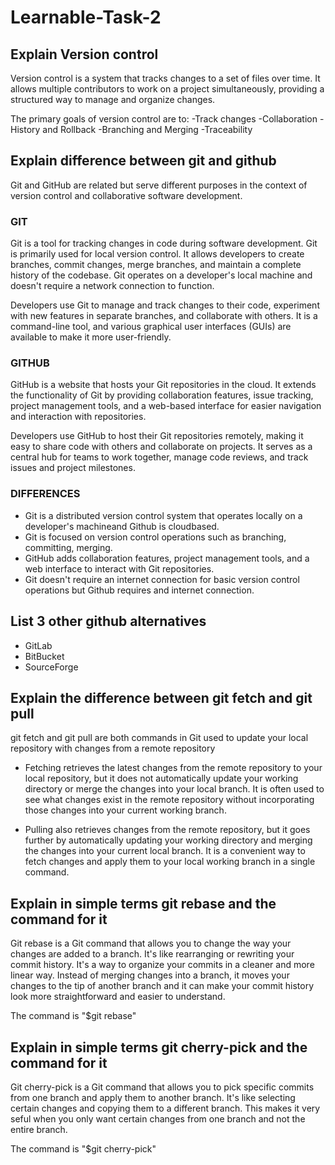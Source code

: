 # Learnable-Task-2

## Explain Version control

Version control is a system that tracks changes to a set of files over time.
It allows multiple contributors to work on a project simultaneously,
providing a structured way to manage and organize changes.

The primary goals of version control are to:
-Track changes
-Collaboration
-History and Rollback
-Branching and Merging
-Traceability

## Explain difference between git and github

Git and GitHub are related but serve different purposes
in the context of version control and collaborative software development.

### GIT

Git is a tool for tracking changes in code during software development.
Git is primarily used for local version control. It allows developers to create branches,
commit changes, merge branches, and maintain a complete history of the codebase.
Git operates on a developer's local machine and doesn't require a network connection to function.

Developers use Git to manage and track changes to their code, experiment with new features in separate branches, and collaborate with others. It is a command-line tool, and various graphical user interfaces (GUIs) are available to make it more user-friendly.

### GITHUB

GitHub is a website that hosts your Git repositories in the cloud. It extends the functionality of Git by providing collaboration features, issue tracking, project management tools, and a web-based interface for easier navigation and interaction with repositories.

Developers use GitHub to host their Git repositories remotely, making it easy to share code with others and collaborate on projects. It serves as a central hub for teams to work together, manage code reviews, and track issues and project milestones.

### DIFFERENCES

- Git is a distributed version control system that operates locally on a developer's machineand Github is cloudbased.
- Git is focused on version control operations such as branching, committing, merging.
- GitHub adds collaboration features, project management tools, and a web interface to interact with Git repositories.
- Git doesn't require an internet connection for basic version control operations but Github requires and internet connection.

## List 3 other github alternatives

- GitLab
- BitBucket
- SourceForge

## Explain the difference between git fetch and git pull

git fetch and git pull are both commands in Git used to update your local repository with changes from a remote repository

- Fetching retrieves the latest changes from the remote repository to your local repository, but it does not automatically update your working directory or merge the changes into your local branch. It is often used to see what changes exist in the remote repository without incorporating those changes into your current working branch.

- Pulling also retrieves changes from the remote repository, but it goes further by automatically updating your working directory and merging the changes into your current local branch. It is a convenient way to fetch changes and apply them to your local working branch in a single command.

## Explain in simple terms git rebase and the command for it

Git rebase is a Git command that allows you to change the way your changes are added to a branch. It's like rearranging or rewriting your commit history. It's a way to organize your commits in a cleaner and more linear way. Instead of merging changes into a branch, it moves your changes to the tip of another branch and it can make your commit history look more straightforward and easier to understand.

The command is "$git rebase"

## Explain in simple terms git cherry-pick and the command for it

Git cherry-pick is a Git command that allows you to pick specific commits from one branch and apply them to another branch. It's like selecting certain changes and copying them to a different branch. This makes it very seful when you only want certain changes from one branch and not the entire branch.

The command is "$git cherry-pick"
